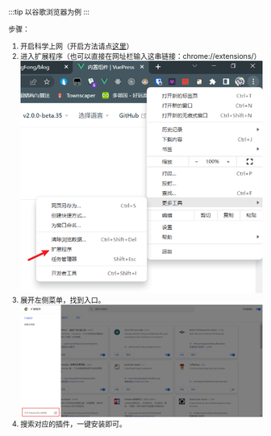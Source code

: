 :::tip
以谷歌浏览器为例
:::

步骤：

1. 开启科学上网（开启方法请点[这里](/docs/科学上网/操作方法)）
2. 进入扩展程序（也可以直接在网址栏输入这串链接：chrome://extensions/）
   ![](../images/操作方法/1.png)
3. 展开左侧菜单，找到入口。
   ![](../images/操作方法/2.png)
4. 搜索对应的插件，一键安装即可。
